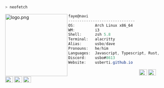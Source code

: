 ```zsh
> neofetch
```

<img align="left" src="https://media.discordapp.net/attachments/882872947025539105/909126799986917397/synthxpfp2.jpeg?width=201&height=113" alt="logo.png" width="200" />

```csharp
faye@navi
------------------------------
OS:         Arch Linux x86_64
WM:         i3
Shell:      zsh 5.8
Terminal:   alacritty
Alias:      usbo/dave
Pronouns:   he/him
Languages:  Javascript, Typescript, Rust, Pascal, C, C++
Discord:    usbo#8613
Website:    usberti.github.io
```

<p align="left">
  &nbsp; &nbsp; &nbsp; &nbsp; &nbsp;&nbsp; &nbsp; &nbsp; &nbsp; &nbsp;&nbsp; &nbsp; &nbsp; &nbsp; &nbsp; &nbsp; &nbsp; &nbsp; &nbsp; &nbsp; &nbsp;&nbsp; &nbsp; &nbsp; &nbsp; &nbsp;&nbsp; &nbsp; &nbsp; &nbsp; &nbsp;

  <img alt="#474342" src="https://via.placeholder.com/15/ADBAC7/000000?text=+" width="25" height="20" />
  <img alt="#fbedf6" src="https://via.placeholder.com/15/6CB6FF/000000?text=+" width="25" height="20" />
  <img alt="#c9594d" src="https://via.placeholder.com/15/F47067/000000?text=+" width="25" height="20" />
  <img alt="#f8b9b2" src="https://via.placeholder.com/15/DCBDFB/000000?text=+" width="25" height="20" />
  <img alt="#f8b9b2" src="https://via.placeholder.com/15/57ab5a/000000?text=+" width="25" height="20" />
</p>
